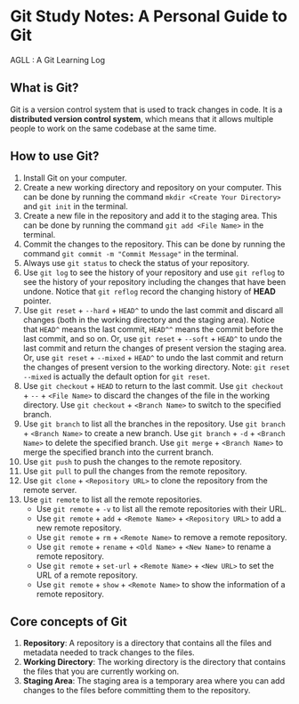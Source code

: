 # Git Study Notes: A Personal Guide to Git

AGLL : A Git Learning Log

## What is Git?

Git is a version control system that is used to track changes in code. It is a **distributed version control system**, which means that it allows multiple people to work on the same codebase at the same time.

## How to use Git?

1. Install Git on your computer.
2. Create a new working directory and repository on your computer. This can be done by running the command `mkdir <Create Your Directory>` and `git init` in the terminal.
3. Create a new file in the repository and add it to the staging area. This can be done by running the command `git add <File Name>` in the terminal.
4. Commit the changes to the repository. This can be done by running the command `git commit -m "Commit Message"` in the terminal.
5. Always use `git status` to check the status of your repository.
6. Use `git log` to see the history of your repository and use `git reflog` to see the history of your repository including the changes that have been undone. Notice that `git reflog` record the changing history of **HEAD** pointer.
7. Use `git reset` + `--hard` + `HEAD^` to undo the last commit and discard all changes (both in the working directory and the staging area). Notice that `HEAD^` means the last commit, `HEAD^^` means the commit before the last commit, and so on. Or, use `git reset` + `--soft` + `HEAD^` to undo the last commit and return the changes of present version the staging area. Or, use `git reset` + `--mixed` + `HEAD^` to undo the last commit and return the changes of present version to the working directory. Note: `git reset --mixed` is actually the default option for `git reset`.
8. Use `git checkout` + `HEAD` to return to the last commit. Use `git checkout` + `--` + `<File Name>` to discard the changes of the file in the working directory. Use `git checkout` + `<Branch Name>` to switch to the specified branch.
9. Use `git branch` to list all the branches in the repository. Use `git branch` + `<Branch Name>` to create a new branch. Use `git branch` + `-d` + `<Branch Name>` to delete the specified branch. Use `git merge` + `<Branch Name>` to merge the specified branch into the current branch.
10. Use `git push` to push the changes to the remote repository.
11. Use `git pull` to pull the changes from the remote repository.
12. Use `git clone` + `<Repository URL>` to clone the repository from the remote server.
13. Use `git remote` to list all the remote repositories.
    - Use `git remote` + `-v` to list all the remote repositories with their URL.
    - Use `git remote` + `add` + `<Remote Name>` + `<Repository URL>` to add a new remote repository.
    - Use `git remote` + `rm` + `<Remote Name>` to remove a remote repository.
    - Use `git remote` + `rename` + `<Old Name>` + `<New Name>` to rename a remote repository.
    - Use `git remote` + `set-url` + `<Remote Name>` + `<New URL>` to set the URL of a remote repository.
    - Use `git remote` + `show` + `<Remote Name>` to show the information of a remote repository.

## Core concepts of Git

1. **Repository**: A repository is a directory that contains all the files and metadata needed to track changes to the files.
2. **Working Directory**: The working directory is the directory that contains the files that you are currently working on.
3. **Staging Area**: The staging area is a temporary area where you can add changes to the files before committing them to the repository.
